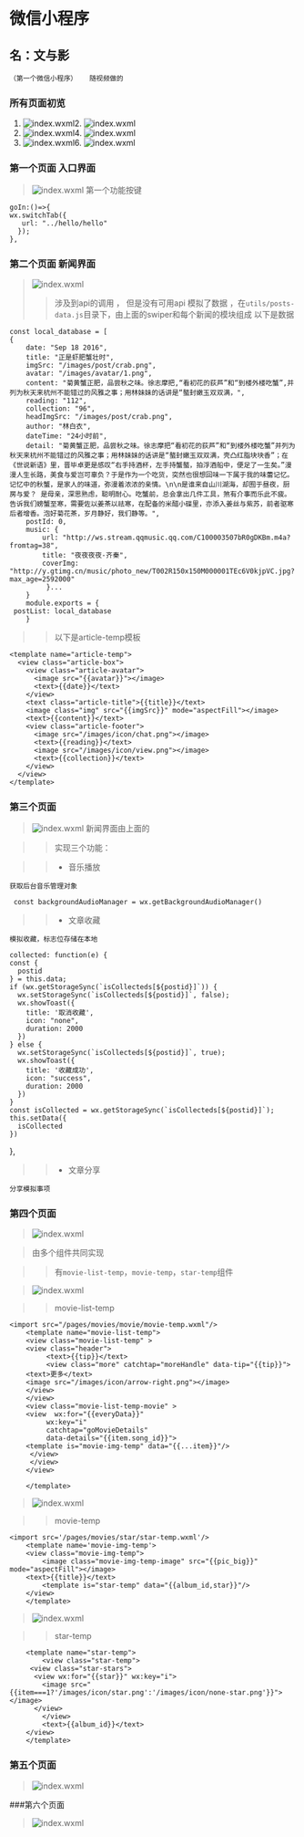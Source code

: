 # 微信小程序

## 名：文与影

	（第一个微信小程序）   随视频做的
	
### 所有页面初览
	
1. ![index.wxml](/images/finishPages/index.jpg)2. ![index.wxml](/images/finishPages/news.jpg)
3. ![index.wxml](/images/finishPages/read.jpg)4. ![index.wxml](/images/finishPages/movies.jpg)
5. ![index.wxml](/images/finishPages/more-movies.jpg)6. ![index.wxml](/images/finishPages/movies-details.jpg)
	
### 第一个页面 入口界面
> ![index.wxml](/images/finishPages/index.jpg)
> 第一个功能按键
> 

	goIn:()=>{
    wx.switchTab({
       url: "../hello/hello"
      });
    },

### 第二个页面 新闻界面
>![index.wxml](/images/finishPages/news.jpg)
>  
>	> 涉及到api的调用 ， 但是没有可用api 模拟了数据 ，在`utils/posts-data.js`目录下，由上面的swiper和每个新闻的模块组成
>	>以下是数据
> 	> 

    const local_database = [
    {
        date: "Sep 18 2016",
        title: "正是虾肥蟹壮时",
        imgSrc: "/images/post/crab.png",
        avatar: "/images/avatar/1.png",
        content: "菊黄蟹正肥，品尝秋之味。徐志摩把,“看初花的荻芦”和“到楼外楼吃蟹”,并列为秋天来杭州不能错过的风雅之事；用林妹妹的话讲是“螯封嫩玉双双满，",
        reading: "112",
        collection: "96",
        headImgSrc: "/images/post/crab.png",
        author: "林白衣",
        dateTime: "24小时前",
        detail: "菊黄蟹正肥，品尝秋之味。徐志摩把“看初花的荻芦”和“到楼外楼吃蟹”并列为秋天来杭州不能错过的风雅之事；用林妹妹的话讲是“螯封嫩玉双双满，壳凸红脂块块香”；在《世说新语》里，晋毕卓更是感叹“右手持酒杯，左手持蟹螯，拍浮酒船中，便足了一生矣。”漫漫人生长路，美食与爱岂可辜负？于是作为一个吃货，突然也很想回味一下属于我的味蕾记忆。记忆中的秋蟹，是家人的味道，弥漫着浓浓的亲情。\n\n是谁来自山川湖海，却囿于昼夜，厨房与爱？ 是母亲，深思熟虑，聪明耐心。吃蟹前，总会拿出几件工具，煞有介事而乐此不疲。告诉我们螃蟹至寒，需要佐以姜茶以祛寒，在配备的米醋小碟里，亦添入姜丝与紫苏，前者驱寒后者增香。泡好菊花茶，岁月静好，我们静等。",
        postId: 0,
        music: {
            url: "http://ws.stream.qqmusic.qq.com/C100003507bR0gDKBm.m4a?fromtag=38",
            title: "夜夜夜夜-齐秦",
            coverImg: "http://y.gtimg.cn/music/photo_new/T002R150x150M000001TEc6V0kjpVC.jpg?max_age=2592000"
       		 }...
   		}
		module.exports = {
   	 postList: local_database
		}

					
>	> 以下是article-temp模板

	<template name="article-temp">
	  <view class="article-box">
		<view class="article-avatar">
		  <image src="{{avatar}}"></image>
		  <text>{{date}}</text>
		</view>
		<text class="article-title">{{title}}</text>
		<image class="img" src="{{imgSrc}}" mode="aspectFill"></image>
		<text>{{content}}</text>
		<view class="article-footer">
		  <image src="/images/icon/chat.png"></image>
		  <text>{{reading}}</text>
		  <image src="/images/icon/view.png"></image>
		  <text>{{collection}}</text>
		</view>
	  </view>
	</template>


### 第三个页面 
> ![index.wxml](/images/finishPages/read.jpg)
>  新闻界面由上面的

>	>实现三个功能：

>	> - 音乐播放

	获取后台音乐管理对象
    
	 const backgroundAudioManager = wx.getBackgroundAudioManager()
     

>	> - 文章收藏
	
	模拟收藏，标志位存储在本地
    
    collected: function(e) {
    const {
      postid
    } = this.data;
    if (wx.getStorageSync(`isCollecteds[${postid}]`)) {
      wx.setStorageSync(`isCollecteds[${postid}]`, false);
      wx.showToast({
        title: '取消收藏',
        icon: "none",
        duration: 2000
      })
    } else {
      wx.setStorageSync(`isCollecteds[${postid}]`, true);
      wx.showToast({
        title: '收藏成功',
        icon: "success",
        duration: 2000
      })
    }
    const isCollected = wx.getStorageSync(`isCollecteds[${postid}]`);
    this.setData({
      isCollected
    })
  },

>	> - 文章分享

	分享模拟事项
    
### 第四个页面
> ![index.wxml](/images/finishPages/movies.jpg)

> 由多个组件共同实现
	
>	>有`movie-list-temp`，`movie-temp`，`star-temp`组件

>![index.wxml](/images/finishPages/movie-list-temp.jpg)

>	>movie-list-temp

	<import src="/pages/movies/movie/movie-temp.wxml"/>
		<template name="movie-list-temp">
  		<view class="movie-list-temp" >
    	<view class="header">
     		 <text>{{tip}}</text>
     		 <view class="more" catchtap="moreHandle" data-tip="{{tip}}">
        <text>更多</text>
        <image src="/images/icon/arrow-right.png"></image>
      	</view>
    	</view>
    	<view class="movie-list-temp-movie" >
      	<view  wx:for="{{everyData}}" 
             wx:key="i" 
             catchtap="goMovieDetails"
             data-details="{{item.song_id}}">
        <template is="movie-img-temp" data="{{...item}}"/>
     	 </view>
   		 </view>
		</view>

		</template>
        
>![index.wxml](/images/finishPages/movie-temp.jpg)
        
>	>movie-temp

	<import src='/pages/movies/star/star-temp.wxml'/>
		<template name='movie-img-temp'>
  		<view class="movie-img-temp">
   	 		<image class="movie-img-temp-image" src="{{pic_big}}" mode="aspectFill"></image>
    	<text>{{title}}</text>
   	 		<template is="star-temp" data="{{album_id,star}}"/>
  		</view>
		</template>

>![index.wxml](/images/finishPages/star-temp.jpg)

>	>star-temp

		<template name="star-temp">
            <view class="star-temp">
         <view class="star-stars">
          <view wx:for="{{star}}" wx:key="i">
            <image src="{{item===1?'/images/icon/star.png':'/images/icon/none-star.png'}}"></image>
          </view>
            </view>
            <text>{{album_id}}</text>
        </view>
		</template>
        
### 第五个页面

> ![index.wxml](/images/finishPages/more-movies.jpg)

###第六个页面

>![index.wxml](/images/finishPages/movies-details.jpg)
        




